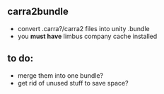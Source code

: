 ## carra2bundle

- convert .carra?/carra2 files into unity .bundle
- you **must have** limbus company cache installed




to do:
-------------------------------
- merge them into one bundle?
- get rid of unused stuff to save space?
